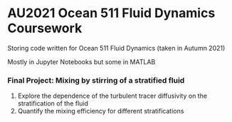 # AU2021 Ocean 511 Fluid Dynamics Coursework
Storing code written for Ocean 511 Fluid Dynamics (taken in Autumn 2021)

Mostly in Jupyter Notebooks but some in MATLAB

### Final Project: Mixing by stirring of a stratified fluid
1. Explore the dependence of the turbulent tracer diffusivity on the stratification of the fluid
2. Quantify the mixing efficiency for different stratifications
